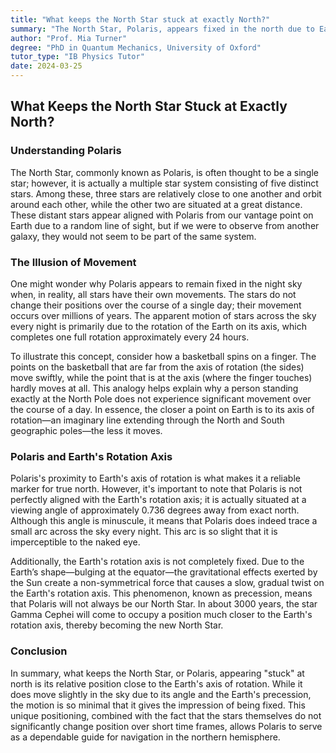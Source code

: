 ```yaml
---
title: "What keeps the North Star stuck at exactly North?"
summary: "The North Star, Polaris, appears fixed in the north due to Earth's rotation. Its position near the axis of rotation makes it appear stationary, though it actually has a small arc. Earth's axis shifts over time, causing the North Star to change every few thousand years."
author: "Prof. Mia Turner"
degree: "PhD in Quantum Mechanics, University of Oxford"
tutor_type: "IB Physics Tutor"
date: 2024-03-25
---
```


## What Keeps the North Star Stuck at Exactly North?

### Understanding Polaris

The North Star, commonly known as Polaris, is often thought to be a single star; however, it is actually a multiple star system consisting of five distinct stars. Among these, three stars are relatively close to one another and orbit around each other, while the other two are situated at a great distance. These distant stars appear aligned with Polaris from our vantage point on Earth due to a random line of sight, but if we were to observe from another galaxy, they would not seem to be part of the same system.

### The Illusion of Movement

One might wonder why Polaris appears to remain fixed in the night sky when, in reality, all stars have their own movements. The stars do not change their positions over the course of a single day; their movement occurs over millions of years. The apparent motion of stars across the sky every night is primarily due to the rotation of the Earth on its axis, which completes one full rotation approximately every 24 hours. 

To illustrate this concept, consider how a basketball spins on a finger. The points on the basketball that are far from the axis of rotation (the sides) move swiftly, while the point that is at the axis (where the finger touches) hardly moves at all. This analogy helps explain why a person standing exactly at the North Pole does not experience significant movement over the course of a day. In essence, the closer a point on Earth is to its axis of rotation—an imaginary line extending through the North and South geographic poles—the less it moves.

### Polaris and Earth's Rotation Axis

Polaris's proximity to Earth's axis of rotation is what makes it a reliable marker for true north. However, it's important to note that Polaris is not perfectly aligned with the Earth's rotation axis; it is actually situated at a viewing angle of approximately $0.736$ degrees away from exact north. Although this angle is minuscule, it means that Polaris does indeed trace a small arc across the sky every night. This arc is so slight that it is imperceptible to the naked eye.

Additionally, the Earth's rotation axis is not completely fixed. Due to the Earth’s shape—bulging at the equator—the gravitational effects exerted by the Sun create a non-symmetrical force that causes a slow, gradual twist on the Earth's rotation axis. This phenomenon, known as precession, means that Polaris will not always be our North Star. In about $3000$ years, the star Gamma Cephei will come to occupy a position much closer to the Earth's rotation axis, thereby becoming the new North Star.

### Conclusion

In summary, what keeps the North Star, or Polaris, appearing "stuck" at north is its relative position close to the Earth's axis of rotation. While it does move slightly in the sky due to its angle and the Earth's precession, the motion is so minimal that it gives the impression of being fixed. This unique positioning, combined with the fact that the stars themselves do not significantly change position over short time frames, allows Polaris to serve as a dependable guide for navigation in the northern hemisphere.
    
